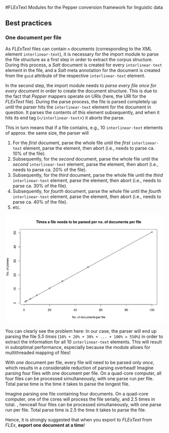 #FLExText Modules for the Pepper conversion framework for linguistic data

## Best practices

### One document per file

As *FLExText* files can contain `n` documents (corresponding to the XML element `interlinear-text`), it is necessary for the import module to parse the file structure as a first step in order to extract the corpus structure. 
During this process, a *Salt* document is created for every `interlinear-text` element in the file, and a *Salt* meta annotation for the document is created from the `guid` attribute of the respective `interlinear-text` element.

In the second step, the import module needs to *parse every file once for every document* in order to create the document structure. 
This is due to the fact that *Pepper* mappers operate on URIs (here, the URI for the *FLExText* file). 
During the parse process, the file is parsed completely up until the parser hits the `interlinear-text` element for the document in question. 
It parses the contents of this element subsequently, and when it hits its end tag (`</interlinear-text`>) it aborts the parse.

This in turn means that if a file contains, e.g., 10 `interlinear-text` elements of approx. the same size, the parser will

1. For the *first* document, parse the whole file until the *first* `interlinear-text` element, parse the element, then abort (i.e., needs to parse ca. 10% of the file).
2. Subsequently, for the *second* document, parse the whole file until the *second* `interlinear-text` element, parse the element, then abort (i.e., needs to parse ca. 20% of the file).
3. Subsequently, for the *third* document, parse the whole file until the *third* `interlinear-text` element, parse the element, then abort (i.e., needs to parse ca. 30% of the file).
4. Subsequently, for *fourth* document, parse the whole file until the *fourth* `interlinear-text` element, parse the element, then abort (i.e., needs to parse ca. 40% of the file).
5. etc.

![](./doc/images/parseplot.png)

You can clearly see the problem here: 
In our case, the parser will end up parsing the file *5.5 times* (`10% + 20% + 30% + ... + 100% = 550%`) in order to extract the information for all 10 `interlinear-text` elements. 
This will result in suboptimal performance, especially because the module allows for multithreaded mapping of files!

With *one* document per file, every file will need to be parsed only *once*, which results in a considerable reduction of parsing overhead! 
Imagine parsing four files with one document per file.
On a quad-core computer, all four files can be processed simultaneously, with one parse run per file. 
Total parse time is the time it takes to parse the longest file.

Imagine parsing one file containing four documents.
On a quad-core computer, one of the cores will process the file serially, and 2.5 times in total. , henceall four files can be processed simultaneously, with one parse run per file. 
Total parse time is 2.5 the time it takes to parse the file.

Hence, it is strongly suggested that when you export to *FLExText* from *FLEx*, **export one document at a time**!
